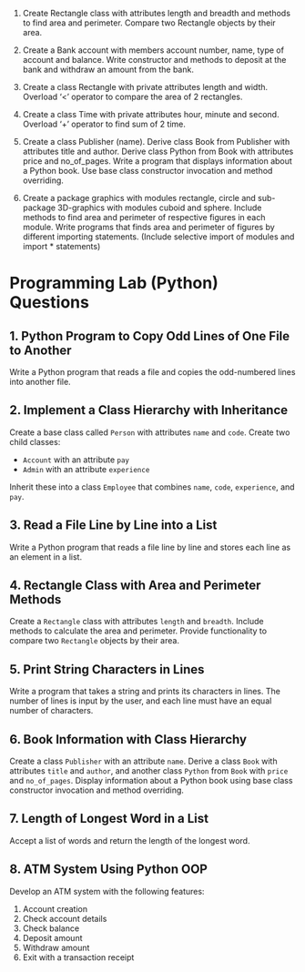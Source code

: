 1. Create Rectangle class with attributes length and breadth and methods to find area and perimeter. Compare two Rectangle objects by their area. 

2. Create a Bank account with members account number, name, type of account and balance. Write constructor and methods to deposit at the bank and withdraw an amount from the bank. 

3. Create a class Rectangle with private attributes length and width. Overload ‘<’ operator to compare the area of 2 rectangles.

4. Create a class Time with private attributes hour, minute and second. Overload ‘+’ operator to find sum of 2 time. 

5. Create a class Publisher (name). Derive class Book from Publisher with attributes title  and author. Derive class Python from Book with attributes price and no_of_pages. Write a program that displays information about a Python book. Use base class constructor invocation and method overriding.

6. Create a package graphics with modules rectangle, circle and sub-package 3D-graphics with modules cuboid and sphere. Include methods to find area and perimeter of respective figures in each module. Write programs that finds area and perimeter of figures by different importing statements. (Include selective import of modules and import * statements) 

# Programming Lab (Python) Questions

## 1. Python Program to Copy Odd Lines of One File to Another
Write a Python program that reads a file and copies the odd-numbered lines into another file.

## 2. Implement a Class Hierarchy with Inheritance
Create a base class called `Person` with attributes `name` and `code`. Create two child classes:
- `Account` with an attribute `pay`
- `Admin` with an attribute `experience`

Inherit these into a class `Employee` that combines `name`, `code`, `experience`, and `pay`.

## 3. Read a File Line by Line into a List
Write a Python program that reads a file line by line and stores each line as an element in a list.

## 4. Rectangle Class with Area and Perimeter Methods
Create a `Rectangle` class with attributes `length` and `breadth`. Include methods to calculate the area and perimeter. Provide functionality to compare two `Rectangle` objects by their area.

## 5. Print String Characters in Lines
Write a program that takes a string and prints its characters in lines. The number of lines is input by the user, and each line must have an equal number of characters.

## 6. Book Information with Class Hierarchy
Create a class `Publisher` with an attribute `name`. Derive a class `Book` with attributes `title` and `author`, and another class `Python` from `Book` with `price` and `no_of_pages`. Display information about a Python book using base class constructor invocation and method overriding.

## 7. Length of Longest Word in a List
Accept a list of words and return the length of the longest word.

## 8. ATM System Using Python OOP
Develop an ATM system with the following features:
1. Account creation
2. Check account details
3. Check balance
4. Deposit amount
5. Withdraw amount
6. Exit with a transaction receipt
